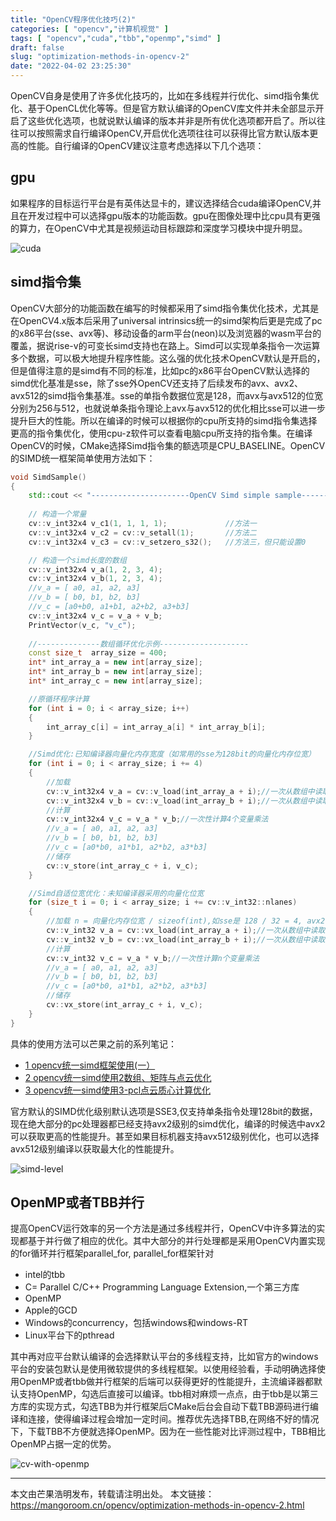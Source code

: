 ```yaml
---
title: "OpenCV程序优化技巧(2)"
categories: [ "opencv","计算机视觉" ]
tags: [ "opencv","cuda","tbb","openmp","simd" ]
draft: false
slug: "optimization-methods-in-opencv-2"
date: "2022-04-02 23:25:30"
---
```



OpenCV自身是使用了许多优化技巧的，比如在多线程并行优化、simd指令集优化、基于OpenCL优化等等。但是官方默认编译的OpenCV库文件并未全部显示开启了这些优化选项，也就说默认编译的版本并非是所有优化选项都开启了。所以往往可以按照需求自行编译OpenCV,开启优化选项往往可以获得比官方默认版本更高的性能。自行编译的OpenCV建议注意考虑选择以下几个选项：

## gpu

如果程序的目标运行平台是有英伟达显卡的，建议选择结合cuda编译OpenCV,并且在开发过程中可以选择gpu版本的功能函数。gpu在图像处理中比cpu具有更强的算力，在OpenCV中尤其是视频运动目标跟踪和深度学习模块中提升明显。

![cuda](https://mango-blog-1255355814.cos.ap-guangzhou.myqcloud.com/mango-blog-imagesopencv-with-cuda.png)

## simd指令集

OpenCV大部分的功能函数在编写的时候都采用了simd指令集优化技术，尤其是在OpenCV4.x版本后采用了universal intrinsics统一的simd架构后更是完成了pc的x86平台(sse、avx等)、移动设备的arm平台(neon)以及浏览器的wasm平台的覆盖，据说rise-v的可变长simd支持也在路上。Simd可以实现单条指令一次运算多个数据，可以极大地提升程序性能。这么强的优化技术OpenCV默认是开启的，但是值得注意的是simd有不同的标准，比如pc的x86平台OpenCV默认选择的simd优化基准是sse，除了sse外OpenCV还支持了后续发布的avx、avx2、avx512的simd指令集基准。sse的单指令数据位宽是128，而avx与avx512的位宽分别为256与512，也就说单条指令理论上avx与avx512的优化相比sse可以进一步提升巨大的性能。所以在编译的时候可以根据你的cpu所支持的simd指令集选择更高的指令集优化，使用cpu-z软件可以查看电脑cpu所支持的指令集。在编译OpenCV的时候，CMake选择Simd指令集的额选项是CPU_BASELINE。OpenCV的SIMD统一框架简单使用方法如下：

```cpp
void SimdSample()
{
    std::cout << "----------------------OpenCV Simd simple sample--------------------------" << std::endl;
    
    // 构造一个常量
    cv::v_int32x4 v_c1(1, 1, 1, 1);             //方法一
    cv::v_int32x4 v_c2 = cv::v_setall(1);       //方法二
    cv::v_int32x4 v_c3 = cv::v_setzero_s32();   //方法三，但只能设置0

    // 构造一个simd长度的数组
    cv::v_int32x4 v_a(1, 2, 3, 4);
    cv::v_int32x4 v_b(1, 2, 3, 4);
    //v_a = [ a0, a1, a2, a3]
    //v_b = [ b0, b1, b2, b3]
    //v_c = [a0+b0, a1+b1, a2+b2, a3+b3]
    cv::v_int32x4 v_c = v_a + v_b;
    PrintVector(v_c, "v_c");
    
    //--------------数组循环优化示例--------------------
    const size_t  array_size = 400;
    int* int_array_a = new int[array_size];
    int* int_array_b = new int[array_size];
    int* int_array_c = new int[array_size];

    //原循环程序计算
    for (int i = 0; i < array_size; i++)
    {
        int_array_c[i] = int_array_a[i] * int_array_b[i];
    }

    //Simd优化:已知编译器向量化内存宽度（如常用的sse为128bit的向量化内存位宽）
    for (int i = 0; i < array_size; i += 4)
    {
        //加载
        cv::v_int32x4 v_a = cv::v_load(int_array_a + i);//一次从数组中读取4个int变量存储到v_a
        cv::v_int32x4 v_b = cv::v_load(int_array_b + i);//一次从数组中读取4个int变量存储到v_b
        //计算
        cv::v_int32x4 v_c = v_a * v_b;//一次性计算4个变量乘法
        //v_a = [ a0, a1, a2, a3]
        //v_b = [ b0, b1, b2, b3]
        //v_c = [a0*b0, a1*b1, a2*b2, a3*b3]
        //储存
        cv::v_store(int_array_c + i, v_c);
    }

    //Simd自适位宽优化：未知编译器采用的向量化位宽
    for (size_t i = 0; i < array_size; i += cv::v_int32::nlanes)
    {
        //加载 n = 向量化内存位宽 / sizeof(int),如sse是 128 / 32 = 4, avx2 是256 / 32 = 8
        cv::v_int32 v_a = cv::vx_load(int_array_a + i);//一次从数组中读取n个int变量存储到v_a
        cv::v_int32 v_b = cv::vx_load(int_array_b + i);//一次从数组中读取n个int变量存储到v_b
        //计算
        cv::v_int32 v_c = v_a * v_b;//一次性计算n个变量乘法
        //v_a = [ a0, a1, a2, a3]
        //v_b = [ b0, b1, b2, b3]
        //v_c = [a0*b0, a1*b1, a2*b2, a3*b3]
        //储存
        cv::vx_store(int_array_c + i, v_c);
    }
}
```
具体的使用方法可以芒果之前的系列笔记：

- [1 opencv统一simd框架使用(一）](https://mangoroom.cn/opencv/opencv-universal-intrinsics-simd-1.html)
- [2 opencv统一simd使用2数组、矩阵与点云优化](https://mangoroom.cn/opencv/opencv-universal-intrinsics-simd-2.html)
- [3 opencv统一simd使用3-pcl点云质心计算优化](https://mangoroom.cn/opencv/pcl-compute-centroid-optimization-benchmark.html)

官方默认的SIMD优化级别默认选项是SSE3,仅支持单条指令处理128bit的数据，现在绝大部分的pc处理器都已经支持avx2级别的simd优化，编译的时候选中avx2可以获取更高的性能提升。甚至如果目标机器支持avx512级别优化，也可以选择avx512级别编译以获取最大化的性能提升。

![simd-level](https://mango-blog-1255355814.cos.ap-guangzhou.myqcloud.com/mango-blog-imagesopencv-simd-level.png)

## OpenMP或者TBB并行

提高OpenCV运行效率的另一个方法是通过多线程并行，OpenCV中许多算法的实现都基于并行做了相应的优化。其中大部分的并行处理都是采用OpenCV内置实现的for循环并行框架parallel_for, parallel_for框架针对

- intel的tbb
- C= Parallel C/C++ Programming Language Extension,一个第三方库
- OpenMP
- Apple的GCD
- Windows的concurrency，包括windows和windows-RT
- Linux平台下的pthread

其中再对应平台默认编译的会选择默认平台的多线程支持，比如官方的windows平台的安装包默认是使用微软提供的多线程框架。以使用经验看，手动明确选择使用OpenMP或者tbb做并行框架的后端可以获得更好的性能提升，主流编译器都默认支持OpenMP，勾选后直接可以编译。tbb相对麻烦一点点，由于tbb是以第三方库的实现方式，勾选TBB为并行框架后CMake后台会自动下载TBB源码进行编译和连接，使得编译过程会增加一定时间。推荐优先选择TBB,在网络不好的情况下，下载TBB不方便就选择OpenMP。因为在一些性能对比评测过程中，TBB相比OpenMP占据一定的优势。

![cv-with-openmp](https://mango-blog-1255355814.cos.ap-guangzhou.myqcloud.com/mango-blog-imagesopencv-with-openmp&tbb.png)


-------

本文由芒果浩明发布，转载请注明出处。
本文链接：https://mangoroom.cn/opencv/optimization-methods-in-opencv-2.html
